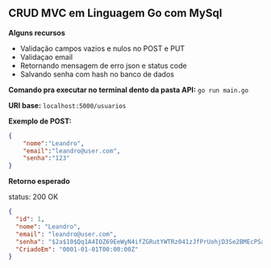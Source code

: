 ## CRUD MVC em Linguagem Go com MySql

**Alguns recursos**
* Validação campos vazios e nulos no POST e PUT
* Validaçao email
* Retornando mensagem de erro json e status code
* Salvando senha com hash no banco de dados


**Comando pra executar no terminal dento da pasta API:** `go run main.go`

**URI base:** `localhost:5000/usuarios`


**Exemplo de POST:**

``` json
{
	"nome":"Leandro",
	"email":"leandro@user.com",
	"senha":"123"
}
```

**Retorno esperado** 

status: 200 OK
```json
{
  "id": 1,
  "nome": "Leandro",
  "email": "leandro@user.com",
  "senha": "$2a$10$Qq1A4IOZ69EeWyN4ifZGRutYWTRz041zJfPrUohjD3Se2BMEcPSaC",
  "CriadoEm": "0001-01-01T00:00:00Z"
}

```
